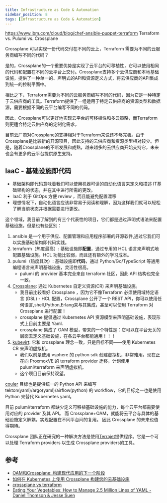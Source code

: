 ```yaml
---
title: Infrastructure as Code & Automation
sidebar_position: 8
tags: [Infrastructure as Code & Automation]
---
```

https://www.ibm.com/cloud/blog/chef-ansible-puppet-terraform
Terraform vs. Pulumi vs. Crossplane



Crossplane 可以实现一份代码交付在不同的云上，Terraform 需要为不同的云服务商编写不同的代码？

是的，Crossplane的一个重要优势是实现了云平台的可移植性，它可以使用相同的代码和配置在不同的云平台上交付。Crossplane支持多个云供应商和本地基础设施，提供了一种单一的、声明式的API和资源定义方式，将云供应商的API集成到统一的控制平面中。

相比之下，Terraform需要为不同的云服务商编写不同的代码，因为它是一种特定于云供应商的工具。Terraform提供了一组适用于特定云供应商的资源类型和数据源，需要根据不同的云平台编写不同的代码。

因此，Crossplane可以更好地实现云平台的可移植性和多云策略，而Terraform则更适合特定云供应商的定制化需求。

目前云厂商对Crossplane的支持相对于Terraform来说还不够完善。由于Crossplane是比较新的开源项目，因此支持的云供应商和资源类型相对较少。但是，随着Crossplane的不断发展和成熟，越来越多的云供应商开始支持它，未来也会有更多的云平台提供原生支持。



## IaaC - 基础设施即代码

- 基础架构即代码意味着我们可以使用机器可读的自动化语言来定义和描述 IT基础架构的状态，并在其中进行所需的更改。
- IaaC 利于 GitOps 方便 review ，而且能避免配置漂移
- 理想情况下，自动化语言应该非常易于阅读和理解，因为这样我们就可以轻松了解当前状态并根据需要进行更改。

这个领域，我目前了解到的有三个代表性的项目，它们都是通过声明式语法来配置基础设施，但是也有些区别：
1. ansible 是一个用于供应、配置管理和应用程序部署的开源软件,通过它我们可以实施基础架构即代码实践。
2. terraform（热度最高）: 基础设施即**配置**，通过专用的 HCL 语言来声明式地配置基础设施。HCL 功能比较弱，而且还有额外的学习成本。
3. pulumi（热度其次）: 基础设施即**代码**，通过 Python/Go/TypeScript 等通用编程语言来声明基础设施，灵活性很高。
    - pulumi 的 provider 基本完全来自 terraform 社区，因此 API 结构也完全一致。
4. [Crossplane](https://github.com/crossplane/crossplane): 通过 Kubernetes 自定义资源(CR) 来声明基础设施。
    - 我目前比较看好 Crossplane ，因为它不像Terraform 必须使用域特定语言 (DSL) - HCL 配置，Crossplane 公开了一个 REST API，你可以使用任何语言,shell,Python,Erlang来与其集成，甚至可以使用 Terraform 对 Crossplane 进行配置！
    - crossplane 提倡通过 Kubernetes API 资源模型来声明基础设施，表现形式上目前主要是 Yaml.
    - crossplane 集成了 OAM 模型，带来的一个特性是：它可以在平台无关的层面去定义基础设施，在各云平台都能通用！！！
5. [kubevirt](https://github.com/kubevirt/kubevirt): 它和 crossplane 理念一致，只是目标不同——使用 Kubernetes CR 来声明虚拟机。
    - 我们以前是使用 vsphere 的 python sdk 创建虚拟机，非常难用。现在正在向 ProxmoxVE 的 terraform provider 迁移，计划使用 pulumi/terraform 来声明虚拟机。
    - 这个项目目前保持观望。

[couler](https://github.com/couler-proj/couler) 目标也是提供统一的 Python API 来编写 tekton(yaml)/argo(yaml)/airflow(python) 的 workflow，它的目标之一也是使用 Python 来替代 Kubernetes yaml。

目前 pulumi/terraform 都缺少定义可移植基础设施的能力，每个云平台都需要使用对应的 provider 及其 API。
而 Crossplane+OAM，就能将云平台与具体的基础设施定义解耦，实现配置在不同平台间的复用。
因此 Crossplane 的未来也值得期待。

Crossplane 团队正在研究的一种解决方法是使用[Terrajet](https://github.com/crossplane/terrajet)提供程序。它是一个可以处理 Terraform providers 以生成 Crossplane providers的工具。 
## 参考

- [OAM和Crossplane: 构建现代应用的下一个阶段](https://zhuanlan.zhihu.com/p/145443259)
- [如何在 Kubernetes 上使用 Crossplane 构建您的云基础设施](https://www.padok.fr/en/blog/kubernetes-infrastructure-crossplane)
- [crossplane vs terraform](https://blog.crossplane.io/crossplane-vs-terraform/)
- [Eating Your Vegetables: How to Manage 2.5 Million Lines of YAML - Daniel Thomson & Jesse Suen](https://www.youtube.com/watch?v=BGiCRyUDIPg)

<!-- ## 画外：不断增长的配置复杂性

为了应付配置 config 不断增长的复杂性和维护难题，kubernetes 社区出现了 helm/kustomize，此外还死了一票 ksonnet 之类的前浪。

ansible 则选用了 jinja2 作为自己的 yaml 模板引擎，很多熟悉 ansible 的运维人员也因此青睐 jinja2.

hashicorp 在自家的全家桶(terraform/vault/consul)中选用自研的 hcl 语言编写配置，而 pulumi 直接选用通用编程语言 python/typescript/c#/go 编写配置。

对于「基础设施即代码」，我使用过 terraform 和 pulumi，个人的感觉是，复杂场景下必须要使用 pulumi+python 才能 hold 住配置的复杂性。
terraform 的 hcl 灵活度太差了，即使算上 module，体验和 pulumi+python 也要差一个档次。

## 画外：文本渲染的几种思路 - 通用模板 vs DSL 专有模板

在文本渲染领域，有三类不同思路的渲染工具，都很受欢迎：

1. 通用模板：如 jinja2/mustache/go-templates，这类模板语言很「通用」，可用于各类文本渲染场景，因此应用非常广泛。
   - 「通用模板」和 DSL 语法通常都难以兼容，未渲染的模板不能直接被解析使用。
2. DSL 专有模板：如 thymeleaf(xml)，特点是模板本身就是一份完备的 DSL 文本，可以被正确解析，甚至可以直接使用。
3. DSL 语法增强：如 jsonnet/yaml，这两个 DSL 都是 json 的超集，针对 json 冗长、不支持注释等缺点做了优化。

两类模板各有千秋，不过总的来说，「通用模板」是最流行的，毕竟它可以「learn once, use anywhere.」而「DSL 专有模板」也有自己的应用场景。

目前我个人更喜欢使用「通用模板」- helm/jinja2。
DSL 专有模板需要慎重考虑，毕竟会引入额外的复杂度，会增加维护成本。 -->
